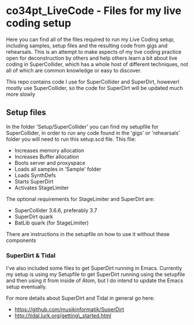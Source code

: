 # co34pt_LiveCode - Files for my live coding setup

Here you can find all of the files required to run my Live Coding setup, including samples, setup files and the resulting code from gigs and rehearsals. This is an attempt to make aspects of my live coding practice open for deconstruction by others and help others learn a bit about live coding in SuperCollider, which has a whole host of different techniques, not all of which are common knowledge or easy to discover.

This repo contains code I use for SuperCollider and SuperDirt, howeverI mostly use SuperCollider, so the code for SuperDirt will be updated much more slowly

## Setup files

In the folder 'Setup/SuperCollider' you can find my setupfile for SuperCollider, in order to run any code found in the 'gigs' or 'rehearsals' folder you will need to run this setup.scd file. This file:

- Increases memory allocation
- Increases Buffer allocation
- Boots server and proxyspace
- Loads all samples in 'Sample' folder 
- Loads SynthDefs
- Starts SuperDirt 
- Activates StageLimiter

The optional requirements for StageLimiter and SuperDirt are:

- SuperCollider 3.6.6, preferably 3.7
- SuperDirt quark
- BatLib quark (for StageLimiter)

There are instructions in the setupfile on how to use it without these components

### SuperDirt & Tidal

I've also included some files to get SuperDirt running in Emacs. Currently my setup is using my Setupfile to get SuperDirt running using the setupfile and then using it from inside of Atom, but I do intend to update the Emacs setup eventually.

For more details about SuperDirt and Tidal in general go here: 
- https://github.com/musikinformatik/SuperDirt
- http://tidal.lurk.org/getting\_started.html

